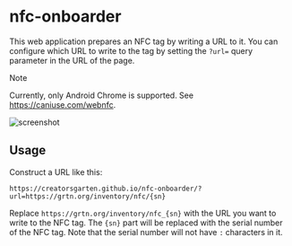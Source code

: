 # nfc-onboarder

This web application prepares an NFC tag by writing a URL to it. You can configure which URL to write to the tag by setting the `?url=` query parameter in the URL of the page.

> [!NOTE]
> Currently, only Android Chrome is supported. See <https://caniuse.com/webnfc>.

![screenshot](https://github.com/creatorsgarten/nfc-onboarder/assets/193136/184448af-0cd6-4fb5-a188-a0f4e99622fb)

## Usage

Construct a URL like this:

```
https://creatorsgarten.github.io/nfc-onboarder/?url=https://grtn.org/inventory/nfc/{sn}
```

Replace `https://grtn.org/inventory/nfc_{sn}` with the URL you want to write to the NFC tag. The `{sn}` part will be replaced with the serial number of the NFC tag. Note that the serial number will not have `:` characters in it.
